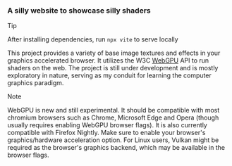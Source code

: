### A silly website to showcase silly shaders

>[!TIP]
>After installing dependencies, run `npx vite` to serve locally

This project provides a variety of base image textures and effects in your graphics accelerated browser. It utilizes the W3C [WebGPU](https://github.com/gpuweb/gpuweb) API to run shaders on the web. The project is still under development and is mostly exploratory in nature, serving as my conduit for learning the computer graphics paradigm.

>[!NOTE]
>WebGPU is new and still experimental. It should be compatible with most chromium browsers such as Chrome, Microsoft Edge and Opera (though usually requires enabling WebGPU browser flags). It is also currently compatible with Firefox Nightly. Make sure to enable your browser's graphics/hardware acceleration option. For Linux users, Vulkan might be required as the browser's graphics backend, which may be available in the browser flags.
